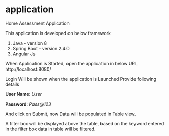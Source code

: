 # application
 Home Assessment Application

This application is developed on below framework
1. Java - version 8
2. Spring Boot - version 2.4.0
3. Angular Js

When Application is Started, 
open the application in below URL
http://localhost:8080/

Login Will be shown when the application is Launched
Provide following details

**User Name**: _User_

**Password**: _Pass@123_

And click on Submit, now Data will be populated in Table view.

A filter box will be displayed above the table, based on the keyword entered in the filter box data in table will be filtered.